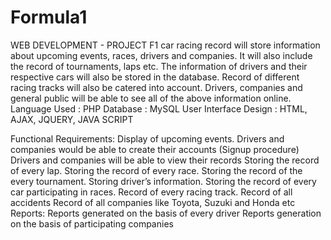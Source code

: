 # Formula1
WEB DEVELOPMENT -  PROJECT 
F1 car racing record will store information about upcoming events, races, drivers and companies. It will also include the record of tournaments, laps etc. The information of drivers and their respective cars will also be stored in the database. Record of different racing tracks will also be catered into account. Drivers, companies and general public will be able to see all of the above information online.
Language Used                   :  PHP
Database                              :  MySQL
User Interface Design       :  HTML, AJAX, JQUERY, JAVA SCRIPT

Functional Requirements:
 Display of upcoming events.
 Drivers and companies would be able to create their accounts (Signup procedure)
 Drivers and companies will be able to view their records
 Storing the record of every lap.
 Storing the record of every race.
 Storing the record of the every tournament.
 Storing driver’s information.
 Storing the record of every car participating in races.
 Record of every racing track.
 Record of all accidents
 Record of all companies like Toyota, Suzuki and Honda etc
 Reports:
          Reports generated on the basis of every driver
          Reports generation on the basis of participating companies

